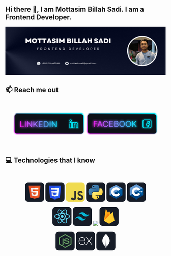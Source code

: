 ## Hi there 👋, I am Mottasim Billah Sadi. I am a Frontend Developer.

<a href="https://www.facebook.com/mottasim.sadi">
<img src="https://github.com/mottasimsadi/mottasimsadi/blob/main/Images/Banner.png" />
</a>

## :mailbox: Reach me out

<br />

[<p align="center"><img height="75" src="https://github.com/mottasimsadi/mottasimsadi/blob/main/Images/Icons/Linkedin.png">](https://www.linkedin.com/in/mottasimsadi/)[<img height="75" src="https://github.com/mottasimsadi/mottasimsadi/blob/main/Images/Icons/Facebook.png">](https://www.facebook.com/mottasim.sadi/) </p>

<br />

## :computer: Technologies that I know

<br>
<p align="center">
<img src="https://github.com/mottasimsadi/mottasimsadi/blob/main/Images/Icons/HTML.png"/>
<img src="https://github.com/mottasimsadi/mottasimsadi/blob/main/Images/Icons/css.png"/>
<img src="https://github.com/mottasimsadi/mottasimsadi/blob/main/Images/Icons/JavaScript.png"/>
<img src="https://github.com/mottasimsadi/mottasimsadi/blob/main/Images/Icons/python.png"/>
<img src="https://github.com/mottasimsadi/mottasimsadi/blob/main/Images/Icons/c.png"/>
<img src="https://github.com/mottasimsadi/mottasimsadi/blob/main/Images/Icons/cpp.png"/>
</p>
<p align="center">
<img src="https://github.com/mottasimsadi/mottasimsadi/blob/main/Images/Icons/react.png"/>
<img src="https://github.com/mottasimsadi/mottasimsadi/blob/main/Images/Icons/tailwind.png"/>
<img src="https://github.com/mottasimsadi/mottasimsadi/blob/main/Images/Icons/Bootsrap.png"/>
<img src="https://github.com/mottasimsadi/mottasimsadi/blob/main/Images/Icons/firebase.png"/>
</p>
<p align="center">
<img src="https://github.com/mottasimsadi/mottasimsadi/blob/main/Images/Icons/node.png"/>
<img src="https://github.com/mottasimsadi/mottasimsadi/blob/main/Images/Icons/express.png"/>
<img src="https://github.com/mottasimsadi/mottasimsadi/blob/main/Images/Icons/mongo.png"/>
</p><br/>


<!--
**mottasimsadi/mottasimsadi** is a ✨ _special_ ✨ repository because its `README.md` (this file) appears on your GitHub profile.

Here are some ideas to get you started:

- 🔭 I’m currently working on ...
- 🌱 I’m currently learning ...
- 👯 I’m looking to collaborate on ...
- 🤔 I’m looking for help with ...
- 💬 Ask me about ...
- 📫 How to reach me: ...
- 😄 Pronouns: ...
- ⚡ Fun fact: ...
-->
